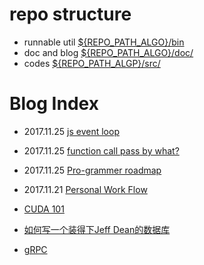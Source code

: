 # repo structure
- runnable util [${REPO_PATH_ALGO}/bin](./bin/) 
- doc and blog [${REPO_PATH_ALGO}/doc/](./doc/)
- codes [${REPO_PATH_ALGP}/src/](./src/)

# Blog Index
- 2017.11.25 [js event loop](./src/main/js/event_loop)
- 2017.11.25 [function call pass by what?](./doc/blog/function_call_pass_by_what.md)
- 2017.11.25 [Pro-grammer roadmap](https://github.com/biolee/pro-grammer)
- 2017.11.21 [Personal Work Flow](./doc/work-flow.md)

- [CUDA 101](./doc/cuda.md)
- [如何写一个装得下Jeff Dean的数据库](./doc/JeffDean/)
- [gRPC](./doc/protobuf/)